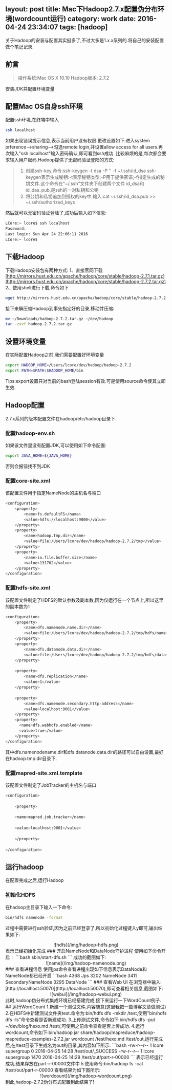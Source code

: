 layout: post
title: Mac下Hadoop2.7.x配置伪分布环境(wordcount运行)
category: work
date: 2016-04-24 23:34:07
tags: [hadoop]
---
关于Hadoop的安装与配置其实挺多了,不过大多是1.x.x系列的.将自己的安装配置做个笔记记录.
## 前言
>    操作系统:Mac OS X 10.10
>    Hadoop版本: 2.7.2

安装JDK并配置环境变量
## 配置Mac OS自身ssh环境
配置ssh环境,在终端中输入
```bash
ssh localhost
```
<!--more-->
如果出现错误提示信息,表示当前用户没有权限.更改设置如下:进入system prference-->sharing-->勾选remote login,并设置allow access for all users.再次输入"ssh localhost"输入密码确认,即可看到ssh成功.
比较麻烦的是,每次都会要求输入用户密码.Hadoop提供了无密码验证登陆的方式:
>    1. 创建ssh-key,命令:ssh-keygen -t dsa -P '' -f ~/.ssh/id_dsa
>       ssh-keygen表示生成秘钥:-t表示秘钥类型;-P用于提供密语;-f指定生成的秘钥文件.这个命令在"~/.ssh"文件夹下创建两个文件
>       id_dsa和id_das_pub,是ssh的一对私钥和公钥
>    2. 将公钥和私钥追加到授权的key中,输入:cat ~/.ssh/id_dsa.pub >> ~/.ssh/authorized_keys

然后就可以无密码验证登陆了,成功后输入如下信息:
```bash
LCore:~ lcore$ ssh localhost
Password:
Last login: Sun Apr 24 22:06:11 2016
LCore:~ lcore$ 
```
## 下载Hadoop
下载Hadoop安装包有两种方式:
1、直接官网下载
[http://mirrors.hust.edu.cn/apache/hadoop/core/stable/hadoop-2.7.1.tar.gz](http://mirrors.hust.edu.cn/apache/hadoop/core/stable/hadoop-2.7.2.tar.gz)
2、使用shell进行下载,命令如下
```bash
wget http://mirrors.hust.edu.cn/apache/hadoop/core/stable/hadoop-2.7.2.tar.gz
```
接下来解压缩Hadoop到事先指定好的目录,移动并压缩:
```bash
mv ~/Downloads/hadoop-2.7.2.tar.gz ~/dev/hadoop
tar -zxvf hadoop-2.7.2.tar.gz 
```
## 设置环境变量
在实际配置Hadoop之前,我们需要配置好环境变量
```bash
export HADOOP_HOME=/Users/lcore/dev/hadoop/hadoop-2.7.2
export PATH=$PATH:$HADOOP_HOME/bin
```
Tips:export设置只对当前的bash登陆session有效.可是使用source命令使其立即生效.
## Hadoop配置
2.7.x系列的版本配置文件在hadoop/etc/hadoop目录下
### 配置hadoop-env.sh
如果该文件里没有配置JDK,可以使用如下命令配置:
```bash
export JAVA_HOME=${JAVA_HOME}
```
否则会报错找不到JDK
### 配置core-site.xml
该配置文件用于指定NameNode的主机名与端口
```bash
<configuration>
    <property>
        <name>fs.defaultFS</name>
        <value>hdfs://localhost:9000</value>
    </property>
    <property>
        <name>hadoop.tmp.dir</name>
        <value>file:/Users/lcore/dev/hadoop/hadoop-2.7.2/tmp</value>
    </property>
    <property>
        <name>io.file.buffer.size</name>
        <value>131702</value>
    </property>
</configuration>
```
### 配置hdfs-site.xml
该配置文件制定了HDFS的默认参数及副本数,因为仅运行在一个节点上,所以这里的副本数为1
```bash
<configuration>
    <property>
        <name>dfs.namenode.name.dir</name>
        <value>file:/Users/lcore/dev/hadoop/hadoop-2.7.2/tmp/hdfs/name</value>
    </property>
    <property>
        <name>dfs.datanode.data.dir</name>
        <value>file:/Users/lcore/dev/hadoop/hadoop-2.7.2/tmp/hdfs/data</value>
    </property>

    <property>
        <name>dfs.replication</name>
        <value>1</value>
    </property>

    <property>
        <name>dfs.namenode.secondary.http-address</name>
        <value>localhost:9001</value>
    </property>
    <property>
      <name>dfs.webhdfs.enabled</name>
      <value>true</value>
    </property>
</configuration>
```
其中dfs.namenodename.dir和dfs.datanode.data.dir的路径可以自由设置,最好在hadoop.tmp.dir目录下.
### 配置mapred-site.xml.template
该配置文件制定了JobTracker的主机名与端口
```bash
<configuration>

	<property>

	<name>mapred.job.tracker</name>

	<value>localhost:9001</value>

	</property>

</configuration>
```
## 运行hadoop
在配置完成之后,运行Hadoop
### 初始化HDFS
在hadoop主目录下输入一下命令:
```bash
bin/hdfs namenode -format
```
过程中需要进行ssh验证,因为之前已经登录了,所以初始化过程键入y即可,输出结果如下:
<center>![hdfs](/img/hadoop-hdfs.png)</center>
表示已经初始化完成
### 开启NameNode和DataNode守护进程
使用如下命令开启：
```bash
sbin/start-dfs.sh
```
成功的截图如下:
<center>![name](/img/hadoop-namenode.png)</center>
### 查看进程信息
使用jps命令查看进程出现如下信息表示DataNode和NameNode都已经开启
```bash
4368 Jps
3202 NameNode
3411 SecondaryNameNode
3295 DataNode
```
### 查看Web UI
在浏览器中输入:[http://localhost:50070](http://localhost:50070),即可查看相关信息,截图如下:
<center>![webui](/img/hadoop-webui.png)</center>
此时,hadoop伪分布式集成环境已经搭建完成,接下来运行一下WordCount例子.
## 运行WordCount
1.新建一个测试文件,内容随意(这里我把一篇博客文章做测试)
2.在HDFS中新建测试文件夹test.命令为:bin/hdfs dfs -mkdir /test,使用"bin/hdfs dfs -ls"命令查看是否新建成功.
3.上传测试文件,命令如下:bin/hdfs dfs -put ~/dev/blog/hexo.md /test/,可使用之前命令查看是否上传成功.
4.运行wordcount,命令如下:bin/hadoop jar share/hadoop/mapreduce/hadoop-mapreduce-examples-2.7.2.jar wordcount /test/hexo.md /test/out,运行完成后,在/test目录下生成名为out的目录,其内容如下所示:
```bash
-rw-r--r--   1 lcore supergroup          0 2016-04-25 14:28 /test/out/_SUCCESS
-rw-r--r--   1 lcore supergroup       1470 2016-04-25 14:28 /test/out/part-r-00000
```
表示已经运行成功,结果存放在part-r-00000文件中
5.使用命令:bin/hadoop fs -cat /test/out/part-r-00000 查看结果为如下图所示:
<center>![wordcount](/img/hadoop-wordcount.png)</center>
到此,hadoop-2.7.2伪分布式配置到此结束了!
